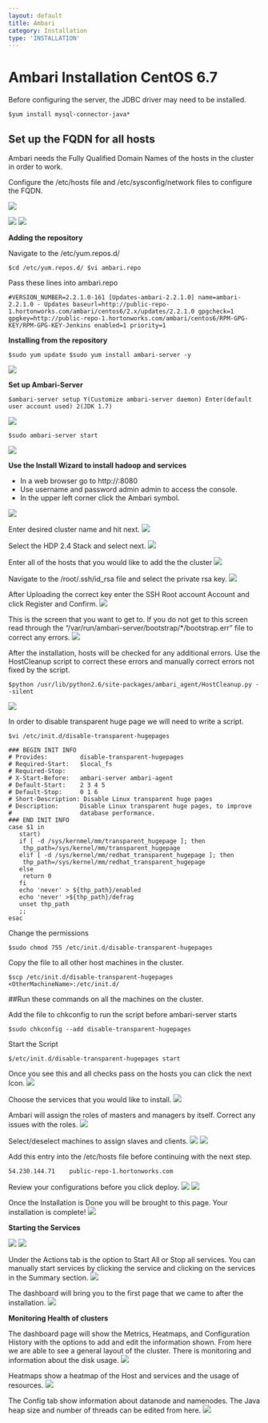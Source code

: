 ```yaml
---
layout: default
title: Ambari
category: Installation
type: 'INSTALLATION'
---
```


# Ambari Installation CentOS 6.7

Before configuring the server, the JDBC driver may need to be installed.

    $yum install mysql-connector-java*

## Set up the FQDN for all hosts
Ambari needs the Fully Qualified Domain Names of the hosts in the cluster in order to work.

Configure the /etc/hosts file and /etc/sysconfig/network files to configure the FQDN.

![](https://dl.dropboxusercontent.com/s/o0dfvajl0ijbjcv/FQDN.PNG?dl=0)


![](https://dl.dropboxusercontent.com/s/ehvj38m2jrj42nk/FQDN2.PNG?dl=0 )
![](https://dl.dropboxusercontent.com/s/hwacykbinfjfvtq/FQDN3.PNG?dl=0)

**Adding the repository**

Navigate to the /etc/yum.repos.d/

`$cd /etc/yum.repos.d/
$vi ambari.repo
`

Pass these lines into ambari.repo

`#VERSION_NUMBER=2.2.1.0-161
[Updates-ambari-2.2.1.0]
name=ambari-2.2.1.0 - Updates
baseurl=http://public-repo-1.hortonworks.com/ambari/centos6/2.x/updates/2.2.1.0
gpgcheck=1
gpgkey=http://public-repo-1.hortonworks.com/ambari/centos6/RPM-GPG-KEY/RPM-GPG-KEY-Jenkins
enabled=1
priority=1
`

**Installing from the repository**

`$sudo yum update
$sudo yum install ambari-server -y
`

![](https://dl.dropboxusercontent.com/s/21ulfp9bris7rrq/Install%20from%20repo.PNG?dl=0)

**Set up Ambari-Server**

`$ambari-server setup
Y(Customize ambari-server daemon)
Enter(default user account used)
2(JDK 1.7)
`

![](https://dl.dropboxusercontent.com/s/9me5vst9aqbpvmm/Set%20up%20Ambari%20Server.PNG?dl=0)

`$sudo ambari-server start`
    
![](https://dl.dropboxusercontent.com/s/rypz2b20g42a14o/Ambari%20Server%20Start.PNG?dl=0)

**Use the Install Wizard to install hadoop and services**

 * In a web browser go to http://<Name of host>:8080
 * Use username and password admin admin to access the console.
 * In the upper left corner click the Ambari symbol. 

![](https://dl.dropboxusercontent.com/s/v68wpu3w97y2rbd/Ambari%20Install%20Wizard.PNG?dl=0)

Enter desired cluster name and hit next.
![](https://dl.dropboxusercontent.com/s/hq7qg9izkwcd3g2/Name%20Your%20Cluster.PNG?dl=0)

Select the HDP 2.4 Stack and select next.
![](https://dl.dropboxusercontent.com/s/gsr9rqvwjvt8hst/Select%20Stack.PNG?dl=0)

Enter all of the hosts that you would like to add the the cluster
![](https://dl.dropboxusercontent.com/s/ibbs459njv94zfq/Enter%20all%20hosts.PNG?dl=0)

Navigate to the /root/.ssh/id_rsa file and select the private rsa key.
![](https://www.dropbox.com/s/r28lriuzgkhnsc8/rsa%20key.PNG?dl=0)

After Uploading the correct key enter the SSH Root account Account and click Register and Confirm.
![](https://dl.dropboxusercontent.com/s/f9uo4kf7ywa96pj/Host%20Registration.PNG?dl=0)

This is the screen that you want to get to. If you do not get to this screen read through the “/var/run/ambari-server/bootstrap/*/bootstrap.err” file to correct any errors.
![](https://www.dropbox.com/s/bk4gnxbspasxiv0/Screen%20you%20want.PNG?dl=0)

After the installation, hosts will be checked for any additional errors.
Use the HostCleanup script to correct these errors and manually correct errors not fixed by the script.

`$python /usr/lib/python2.6/site-packages/ambari_agent/HostCleanup.py --silent`
    
![](https://dl.dropboxusercontent.com/s/4mz1f3ur83rtwy9/Host%20Checks.PNG?dl=0)

In order to disable transparent huge page we will need to write a script.

`$vi /etc/init.d/disable-transparent-hugepages`

```Paste the contents into the file.
### BEGIN INIT INFO
# Provides:      	disable-transparent-hugepages
# Required-Start:	$local_fs
# Required-Stop:
# X-Start-Before:	ambari-server ambari-agent
# Default-Start: 	2 3 4 5
# Default-Stop:  	0 1 6
# Short-Description: Disable Linux transparent huge pages
# Description:   	Disable Linux transparent huge pages, to improve
#                	database performance.
### END INIT INFO
case $1 in
   start)
   if [ -d /sys/kernmel/mm/transparent_hugepage ]; then
    thp_path=/sys/kernel/mm/transparent_hugepage
   elif [ -d /sys/kernel/mm/redhat_transparent_hugepage ]; then
    thp_path=/sys/kernel/mm/redhat_transparent_hugepage
   else
    return 0
   fi
   echo 'never' > ${thp_path}/enabled
   echo 'never' >${thp_path}/defrag
   unset thp_path
   ;;
esac
```

Change the permissions

    $sudo chmod 755 /etc/init.d/disable-transparent-hugepages

Copy the file to all other host machines in the cluster.

    $scp /etc/init.d/disable-transparent-hugepages <OtherMachineName>:/etc/init.d/

##Run these commands on all the machines on the cluster.

Add the file to chkconfig to run the script before ambari-server starts

    $sudo chkconfig --add disable-transparent-hugepages

Start the Script

    $/etc/init.d/disable-transparent-hugepages start

Once you see this and all checks pass on the hosts you can click the next Icon. 
![](https://dl.dropboxusercontent.com/s/zsccfrktwc5g6yc/Host%20Checks%20Passed.PNG?dl=0)

Choose the services that you would like to install.
![](https://dl.dropboxusercontent.com/s/m87mj72fa4ahm29/Choose%20Services.PNG?dl=0)

Ambari will assign the roles of masters and managers by itself. Correct any issues with the roles.
![](https://dl.dropboxusercontent.com/s/9s2bxddiye2nvot/Assign%20Masters.PNG?dl=0)

Select/deselect machines to assign slaves and clients.
![](https://dl.dropboxusercontent.com/s/7azm2dhrm65l7mx/Assign%20Slaves.PNG?dl=0)
![](https://dl.dropboxusercontent.com/s/h1n3s9tkc13zar1/Configurations%20Need%20Attention.PNG?dl=0)

Add this entry into the /etc/hosts file before continuing with the next step. 

    54.230.144.71    public-repo-1.hortonworks.com

Review your configurations before you click deploy.
![](https://dl.dropboxusercontent.com/s/jh2uhz8ph38im2b/Review%20Config.PNG?dl=0)
![](https://dl.dropboxusercontent.com/s/din3zxpr5zwpcid/Review%20Config2.PNG?dl=0)

Once the Installation is Done you will be brought to this page. 
Your installation is complete!
![](https://dl.dropboxusercontent.com/s/derpuc2hlg3iokl/Installation%20Complete.PNG?dl=0)

**Starting the Services**

![](https://www.dropbox.com/s/75oi41z07s08lwe/Starting%20the%20Services.PNG?dl=0)
![](https://www.dropbox.com/s/uzll4fgwlw135qw/Actions%20Add%20Service.PNG?dl=0)

Under the Actions tab is the option to Start All or Stop all services.
You can manually start services by clicking the service and clicking on the services in the Summary section.
![](https://www.dropbox.com/s/dqcooeitllbs6vj/Manual%20Start.PNG?dl=0)

The dashboard will bring you to the first page that we came to after the installation. 
![](https://dl.dropboxusercontent.com/s/wbjt5e4ey2isk7c/Dashboard.PNG?dl=0)

**Monitoring Health of clusters**

The dashboard page will show the Metrics, Heatmaps, and Configuration History with the options to add and edit the information shown. From here we are able to see a general layout of the cluster. There is monitoring and information about the disk usage.
![](https://dl.dropboxusercontent.com/s/1jhtzbyf4felr1g/HeatMaps.PNG?dl=0)

Heatmaps show a heatmap of the Host and services and the usage of resources.
![](https://dl.dropboxusercontent.com/s/s631k6k90dzimyi/Select%20Metric.PNG?dl=0)

The Config tab show information about datanode and namenodes. The Java heap size and number of threads can be edited from here.
![](https://www.dropbox.com/s/h1n3s9tkc13zar1/Configurations%20Need%20Attention.PNG?dl=0)